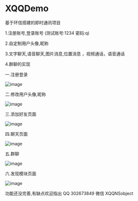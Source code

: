 # XQQDemo
基于环信搭建的即时通讯项目  

1.注册账号,登录账号  (测试账号:1234 密码:q)

2.自定制用户头像,昵称

3.文字聊天,语音聊天,图片消息,位置消息 ，视频通话，语音通话

4.群聊的实现 


一.注册登录

![image](https://github.com/xiaogehenjimo/XQQDemo/blob/master/login.gif)



二.修改用户头像,昵称

![image](https://github.com/xiaogehenjimo/XQQDemo/blob/master/changeicon.gif)


三.添加好友页面

![image](https://github.com/xiaogehenjimo/XQQDemo/blob/master/addfriend.gif)


四.聊天页面

![image](https://github.com/xiaogehenjimo/XQQDemo/blob/master/chat.gif)


五.群聊

![image](https://github.com/xiaogehenjimo/XQQDemo/blob/master/group.gif)


六.发现模块页面

![image](https://github.com/xiaogehenjimo/XQQDemo/blob/master/faxian.gif)



功能还没完善,有缺点欢迎指出 QQ 302673849 微信 XQQNSobject
